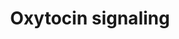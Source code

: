 ---
annotations:
- id: PW:0000494
  parent: signaling pathway
  type: Pathway Ontology
  value: oxytocin signaling pathway
- id: CL:0002366
  parent: native cell
  type: Cell Type Ontology
  value: myometrial cell
authors:
- Monakhov82
- Egonw
- Bart Smeets
- Evelo
- AlexanderPico
- Khettne
- Fehrhart
- MaintBot
- Eweitz
citedin:
- link: PMC6993862
  title: Proteostasis regulators modulate proteasomal activity and gene expression
    to attenuate multiple phenotypes in Fabry disease (2020)
communities:
- ONTOX
description: This pathway shows a high-level overview of oxytocin signaling.
last-edited: 2024-02-21
ndex: 6586cca1-8b66-11eb-9e72-0ac135e8bacf
organisms:
- Homo sapiens
redirect_from:
- /index.php/Pathway:WP2889
- /instance/WP2889
- /instance/WP2889_r128720
revision: r128720
schema-jsonld:
- '@context': https://schema.org/
  '@id': https://wikipathways.github.io/pathways/WP2889.html
  '@type': Dataset
  creator:
    '@type': Organization
    name: WikiPathways
  description: This pathway shows a high-level overview of oxytocin signaling.
  keywords:
  - CD38
  - Ca2+
  - DAG
  - Gq
  - IP3
  - OXTR
  - Oxytocin
  - PKCisozyme family
  - PLC
  license: CC0
  name: Oxytocin signaling
seo: CreativeWork
title: Oxytocin signaling
wpid: WP2889
---